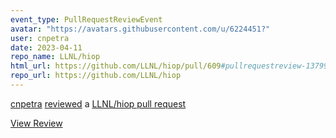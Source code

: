 ```yaml
---
event_type: PullRequestReviewEvent
avatar: "https://avatars.githubusercontent.com/u/6224451?"
user: cnpetra
date: 2023-04-11
repo_name: LLNL/hiop
html_url: https://github.com/LLNL/hiop/pull/609#pullrequestreview-1379929079
repo_url: https://github.com/LLNL/hiop
---
```


<a href='https://github.com/cnpetra' target='_blank'>cnpetra</a> <a href='https://github.com/LLNL/hiop/pull/609#pullrequestreview-1379929079' target='_blank'>reviewed</a> a <a href='https://github.com/LLNL/hiop/pull/609' target='_blank'>LLNL/hiop pull request</a>

<small></small>

<a href='https://github.com/LLNL/hiop/pull/609#pullrequestreview-1379929079' target='_blank'>View Review</a>